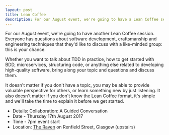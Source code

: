 ```yaml
---
layout: post
title: Lean Coffee
description: For our August event, we're going to have a Lean Coffee session. 7pm, Thursday 17th August, The Raven.
---
```



For our August event, we're going to have another Lean Coffee session. Everyone has questions about software development, craftsmanship and engineering techniques that they'd like to discuss with a like-minded group: this is your chance.

Whether you want to talk about TDD in practice, how to get started with BDD, microservices, structuring code, or anything else related to developing high-quality software, bring along your topic and questions and discuss them.

It doesn't matter if you don't have a topic, you may be able to provide valuable perspective for others, or learn something new by just listening. It also doesn't matter if you don't know the Lean Coffee format, it's simple and we'll take the time to explain it before we get started.

* Details: Collaboration: A Guided Conversation
* Date - Thursday 17th August 2017
* Time - 7pm event start
* Location: <a href="https://goo.gl/maps/vWn1J">The Raven</a> on Renfield Street, Glasgow (upstairs)
